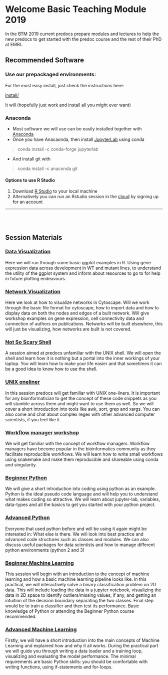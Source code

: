 # Welcome Basic Teaching Module 2019

In the BTM 2019 current predocs prepare modules and lectures to help the new predocs to get started with the predoc course and the rest of their PhD at EMBL.

## Recommended Software

### Use our prepackaged environments:

For the most easy install, just check the instructions here:

[install/](install/)

It will (hopefully just work and install all you might ever want)

### Anaconda
- Most software we will use can be easily installed together with [Anaconda](https://www.anaconda.com/distribution/)
- Once you have Anacaonda, then install [JupyterLab](https://jupyterlab.readthedocs.io/en/stable/getting_started/installation.html) using conda 
> conda install -c conda-forge jupyterlab
- And install git with 
> conda install -c anaconda git 

#### Options to use R Studio
1. Download [R Studio](https://www.rstudio.com/products/rstudio/download/#download) to your local machine 
2. Alternatively you can run an Rstudio session in the [cloud](https://rstudio.cloud/) by signing up for an account

___


<br/><br/>
## Session Materials

### [Data Visualization](https://redgar598.github.io/EMBL_BTM_2019/data_visualization/)
Here we will run through some basic ggplot examples in R. Using gene expression data across development in WT and mutant lines, to understand the utility of the ggplot system and inform about resources to go to for help in future plotting endeavours. 

### [Network Visualization](https://redgar598.github.io/EMBL_BTM_2019/network_visualization/)
Here we look at how to visualize networks in Cytoscape. Will we work through the basic file format for cytoscape, how to import data and how to display data on both the nodes and edges of a built network. Will give workshop examples on gene expression, cell connectivity data and connection of authors on publications. Networks will be built elsewhere, this will just be visualizing, how networks are built is not covered.


### [Not So Scary Shell](https://redgar598.github.io/EMBL_BTM_2019/not_so_scary_shell/)
A session aimed at predocs unfamiliar with the UNIX shell. We will open the shell and learn how it is nothing but a portal into the inner workings of your laptop. You will learn how to make your life easier and that sometimes it can be a good idea to know how to use the shell.


### [UNIX oneliner](https://redgar598.github.io/EMBL_BTM_2019/unix_oneliner/)
In this session predocs will get familiar with UNIX one-liners. It is important for any bioinformatician to get the concept of these code snippets as you will stumble across them and might want to use them as well. So we will cover a short introduction into tools like awk, sort, grep and xargs. You can also come and chat about complex regex with other advanced computer scientists, if you feel like it.

### [Workflow manager workshop](https://redgar598.github.io/EMBL_BTM_2019/workflows/)
We will get familiar with the concept of workflow managers. Workflow managers have become popular in the bioinformatics community as they facilitate reproducible workflows. We will learn how to write small workflows using snakemake and make them reproducible and shareable using conda and singularity.

### [Beginner Python](https://github.com/redgar598/EMBL_BTM_2019/tree/master/python_beginner)
We will give a short introduction into coding using python as an example. Python is the ideal pseudo code language and will help you to understand what makes coding so attractive. We will learn about jupyter-lab, variables, data-types and all the basics to get you started with your python project.

### [Advanced Python](https://github.com/redgar598/EMBL_BTM_2019/tree/master/python_datascience)
Everyone that used python before and will be using it again might be interested in: What else is there. We will look into best practice and advanced code structures such as classes and modules. We can also discuss useful packages for data scientists and how to manage different python environments (python 2 and 3)

### [Beginner Machine Learning](https://github.com/redgar598/EMBL_BTM_2019/tree/master/beginner_machine_learning)
This session will begin with an introduction to the concept of machine learning and how a basic machine learning pipeline looks like. In this practical, we will interactively solve a binary classification problem on 2D data. This will include loading the data in a jupyter notebook, visualizing the data in 2D space to identify outliers/missing values, if any, and getting an intuition of the decision boundary separating the two classes. Final step would be to train a classifier and then test its performance. Basic knowledge of Python or attending the Beginner Python course recommended.

### [Advanced Machine Learning](https://github.com/redgar598/EMBL_BTM_2019/tree/master/advanced_machine_learning) 
Firstly, we will have a short introduction into the main concepts of Machine Learning and explained how and why it all works. During the practical part we will guide you through writing a data loader and a training loop, visualizing and evaluating the model performance. The minimal requirements are basic Python skills: you should be comfortable with writing functions, using if-statements and for-loops. 




